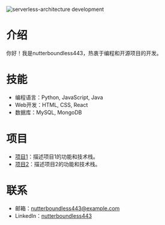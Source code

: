 ![serverless-architecture development](https://media4.giphy.com/media/v1.Y2lkPTdiYzJhNDkwbHdxczMyenZzOGJlbGpyZ2RqNjF6YWRudTY5Zmw2NGt6aXlkbjhyNiZlcD12MV9naWZzX3NlYXJjaCZjdD1n/UzVAgtxx7DBra/giphy.gif)

# 介绍
你好！我是nutterboundless443，热衷于编程和开源项目的开发。

# 技能
- 编程语言：Python, JavaScript, Java
- Web开发：HTML, CSS, React
- 数据库：MySQL, MongoDB

# 项目
- [项目1](https://github.com/nutterboundless443/project1)：描述项目1的功能和技术栈。
- [项目2](https://github.com/nutterboundless443/project2)：描述项目2的功能和技术栈。

# 联系
- 邮箱：nutterboundless443@example.com
- LinkedIn：[nutterboundless443](https://www.linkedin.com/in/nutterboundless443)